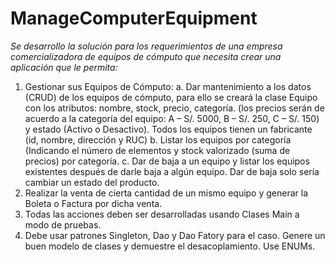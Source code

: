 # ManageComputerEquipment

*Se desarrollo la solución para los requerimientos de una empresa comercializadora de equipos de cómputo que necesita crear una aplicación que le permita:*

1. Gestionar sus Equipos de Cómputo:
	a. Dar mantenimiento a los datos (CRUD) de los equipos de cómputo, para ello se creará la clase Equipo con los atributos: nombre, stock, precio, categoría. (los precios serán de acuerdo a la categoría del equipo: A – S/. 5000, B – S/. 250, C – S/. 150) y estado (Activo o Desactivo). Todos los equipos tienen un fabricante (id, nombre, dirección y RUC)
	b. Listar los equipos por categoría (Indicando el número de elementos y stock valorizado (suma de precios) por categoría.
	c. Dar de baja a un equipo y listar los equipos existentes después de darle baja a algún equipo. Dar de baja solo sería cambiar un estado del producto.
2. Realizar la venta de cierta cantidad de un mismo equipo y generar la Boleta o Factura por dicha venta.
3. Todas las acciones deben ser desarrolladas usando Clases Main a modo de pruebas.
4. Debe usar patrones Singleton, Dao y Dao Fatory para el caso. Genere un buen modelo de clases y demuestre el desacoplamiento. Use ENUMs.